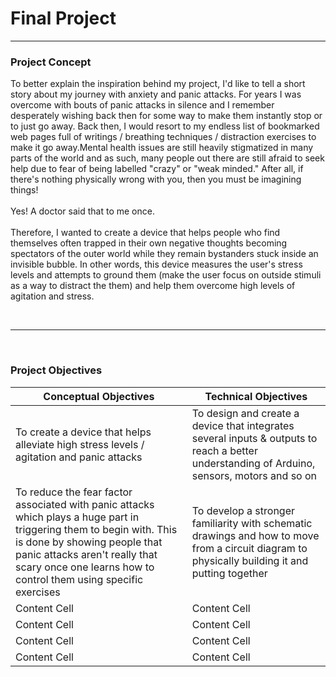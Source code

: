 <h1>Final Project</h1>
<hr>

<h3>Project Concept</h3>

<p>To better explain the inspiration behind my project, I'd like to tell a short story about my journey with anxiety and panic attacks. For years I was overcome with bouts of panic attacks in silence and I remember desperately wishing back then for some way to make them instantly stop or to just go away. Back then, I would resort to my endless list of bookmarked web pages full of writings / breathing techniques / distraction exercises to make it go away.Mental health issues are still heavily stigmatized in many parts of the world and as such, many people out there are still afraid to seek help due to fear of being labelled "crazy" or "weak minded." After all, if there's nothing physically wrong with you, then you must be imagining things!
  <br><br>
Yes! A doctor said that to me once.
  <br><br>
Therefore, I wanted to create a device that helps people who find themselves often trapped in their own negative thoughts becoming spectators of the outer world while they remain bystanders stuck inside an invisible bubble. In other words, this device measures the user's stress levels and attempts to ground them (make the user focus on outside stimuli as a way to distract the them) and help them overcome high levels of agitation and stress.</p>
<br><hr><br>

<h3>Project Objectives</h3>

| Conceptual Objectives  | Technical Objectives |
| ------------- | ------------- |
| To create a device that helps alleviate high stress levels / agitation and panic attacks  | To design and create a device that integrates several inputs & outputs to reach a better understanding of Arduino, sensors, motors and so on  |
| To reduce the fear factor associated with panic attacks which plays a huge part in triggering them to begin with. This is done by showing people that panic attacks aren't really that scary once one learns how to control them using specific exercises | To develop a stronger familiarity with schematic drawings and how to move from a circuit diagram to physically building it and putting together  |
| Content Cell  | Content Cell  |
| Content Cell  | Content Cell  |
| Content Cell  | Content Cell  |
| Content Cell  | Content Cell  |
